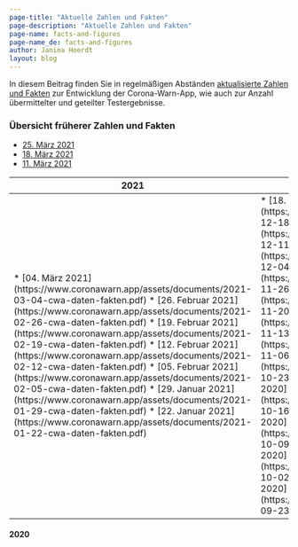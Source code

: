 ```yaml
---
page-title: "Aktuelle Zahlen und Fakten"
page-description: "Aktuelle Zahlen und Fakten"
page-name: facts-and-figures
page-name_de: facts-and-figures
author: Janina Hoerdt 
layout: blog
---
```


In diesem Beitrag finden Sie in regelmäßigen Abständen [aktualisierte Zahlen und Fakten](https://www.coronawarn.app/assets/documents/2021-03-25-cwa-daten-fakten.pdf)  zur Entwicklung der Corona-Warn-App, wie auch zur Anzahl übermittelter und geteilter Testergebnisse. 


### **Übersicht früherer Zahlen und Fakten** 

* [25. März 2021](https://www.coronawarn.app/assets/documents/2021-03-25-cwa-daten-fakten.pdf) 
* [18. März 2021](https://www.coronawarn.app/assets/documents/2021-03-18-cwa-daten-fakten.pdf) 
* [11. März 2021](https://www.coronawarn.app/assets/documents/2021-03-11-cwa-daten-fakten.pdf) 





<!-- overview -->

<table>
  <thead>
    <tr>
      <th>2021</th>
      <th>2020</th>
    </tr>
  </thead>
  <tbody>
    <tr>
      <td>* [04. März 2021](https://www.coronawarn.app/assets/documents/2021-03-04-cwa-daten-fakten.pdf) 
* [26. Februar 2021](https://www.coronawarn.app/assets/documents/2021-02-26-cwa-daten-fakten.pdf) 
* [19. Februar 2021](https://www.coronawarn.app/assets/documents/2021-02-19-cwa-daten-fakten.pdf) 
* [12. Februar 2021](https://www.coronawarn.app/assets/documents/2021-02-12-cwa-daten-fakten.pdf) 
* [05. Februar 2021](https://www.coronawarn.app/assets/documents/2021-02-05-cwa-daten-fakten.pdf) 
* [29. Januar 2021](https://www.coronawarn.app/assets/documents/2021-01-29-cwa-daten-fakten.pdf) 
* [22. Januar 2021](https://www.coronawarn.app/assets/documents/2021-01-22-cwa-daten-fakten.pdf) 
</td>
      <td>* [18. Dezember 2020](https://www.coronawarn.app/assets/documents/2020-12-18-cwa-daten-fakten.pdf) 
* [11. Dezember 2020](https://www.coronawarn.app/assets/documents/2020-12-11-cwa-daten-fakten.pdf) 
* [04. Dezember 2020](https://www.coronawarn.app/assets/documents/2020-12-04-cwa-daten-fakten.pdf)
* [27. November 2020](https://www.coronawarn.app/assets/documents/2020-11-26-cwa-daten-fakten.pdf)
* [20. November 2020](https://www.coronawarn.app/assets/documents/2020-11-20-cwa-daten-fakten.pdf)
* [13. November 2020](https://www.coronawarn.app/assets/documents/2020-11-13-cwa-daten-fakten.pdf)
* [06. November 2020](https://www.coronawarn.app/assets/documents/2020-11-06-cwa-daten-fakten.pdf)
* [23. Oktober 2020](https://www.coronawarn.app/assets/documents/2020-10-23-cwa-facts-and-figures.pdf)
* [16. Oktober 2020](https://www.coronawarn.app/assets/documents/2020-10-16-cwa-facts-and-figures.pdf)
* [09. Oktober 2020](https://www.coronawarn.app/assets/documents/2020-10-09-cwa-facts-and-figures.pdf)
* [02. Oktober 2020](https://www.coronawarn.app/assets/documents/2020-10-02-cwa-facts-and-figures.pdf)
* [23. September 2020](https://www.coronawarn.app/assets/documents/2020-09-23-cwa-daten-fakten.pdf)</td>
    </tr>
    <tr>
    </tr>
  </tbody>
</table>


#### 2020


